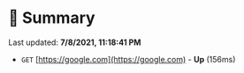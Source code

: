 # 📖 Summary
Last updated: **7/8/2021, 11:18:41 PM**

- `GET` [https://google.com](https://google.com) - **Up** (156ms)

